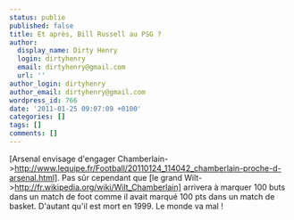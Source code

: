 ```yaml
---
status: publie
published: false
title: Et après, Bill Russell au PSG ?
author:
  display_name: Dirty Henry
  login: dirtyhenry
  email: dirtyhenry@gmail.com
  url: ''
author_login: dirtyhenry
author_email: dirtyhenry@gmail.com
wordpress_id: 766
date: '2011-01-25 09:07:09 +0100'
categories: []
tags: []
comments: []
---
```

[Arsenal envisage d'engager Chamberlain->http://www.lequipe.fr/Football/20110124_114042_chamberlain-proche-d-arsenal.html]. Pas sûr cependant que [le grand Wilt->http://fr.wikipedia.org/wiki/Wilt_Chamberlain] arrivera à marquer 100 buts dans un match de foot comme il avait marqué 100 pts dans un match de basket. D'autant qu'il est mort en 1999. Le monde va mal !
